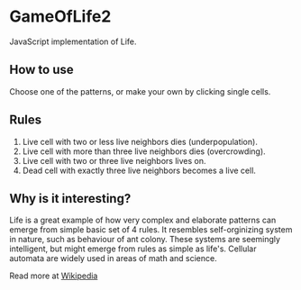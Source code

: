 # GameOfLife2

JavaScript implementation of Life. 

## How to use

Choose one of the patterns, or make your own by clicking single cells.

## Rules 

1) Live cell with two or less  live neighbors dies (underpopulation).
2) Live cell with more than three live neighbors dies (overcrowding).
3) Live cell with two or three live neighbors lives on.
4) Dead cell with exactly three live neighbors becomes a live cell.

## Why is it interesting? 

Life is a great example of how very complex and elaborate patterns can emerge from simple basic set of 4 rules. It resembles self-orginizing system in nature, such as behaviour of ant colony. These systems are seemingly intelligent, but might emerge from rules as simple as life's. Cellular automata are widely used in areas of math and science.

Read more at [Wikipedia](https://en.wikipedia.org/wiki/Conway%27s_Game_of_Life)

